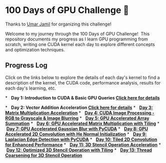 # 100 Days of GPU Challenge 🚀

Thanks to [Umar Jamil](https://github.com/hkproj/100-days-of-gpu) for organizing this challenge!

Welcome to my journey through the 100 Days of GPU Challenge!  This repository documents my progress as I learn GPU programming from scratch, writing one CUDA kernel each day to explore different concepts and optimization techniques.

## Progress Log

Click on the links below to explore the details of each day's kernel to find a description of the kernel, the CUDA code, performance analysis, results for each day's learning, etc.

*   **Day 1: Introduction to CUDA & Basic GPU Queries [Click here for details](./day1)**

*   **Day 2: Vector Addition Acceleration [Click here for details](./day2)**
*   **[Day 3: Matrix Multiplication Acceleration](./day3)**
*   **[Day 4: CUDA Image Processing - RGB to Grayscale & Image Blurring](./day4)**
*   **[Day 5: GPU Accelerated Array Summation](./day5)**
*   **[Day 6: GPU Accelerated Matrix Multiplication with Tiling](./day6)**
*   **[Day 7: GPU Accelerated Gaussian Blur with PyCUDA](./day7)**
*   **[Day 8: GPU Accelerated 2D Convolution with He Normal Initialization](./day8)**
*   **[Day 9: Laplacian Edge Detection with PyCUDA](./day9)**
*   **[Day 10: Tiled 2D Convolution for Enhanced Performance](./day10)**
*   **[Day 11: 3D Stencil Operation Acceleration](./day11)**
*   **[Day 12: Optimized 3D Stencil Operation with Tiling](./day12)**
*   **[Day 13: Thread Coarsening for 3D Stencil Operation](./day13)**
